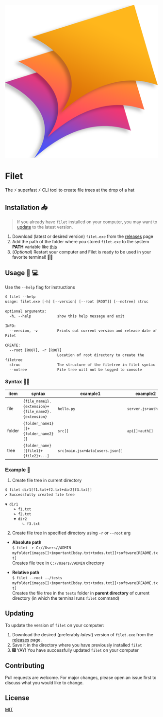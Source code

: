 <p align="center">
    <img src="./img/filet.png">
</p>

# Filet

The ⚡ superfast ⚡ CLI tool to create file trees at the drop of a hat

## Installation 📥

> If you already have `filet` installed on your computer, you may want to [update](#updating) to the latest version.

1. Download (latest or desired version) `filet.exe` from the [releases](https://github.com/gitwikc/filet/releases) page
2. Add the path of the folder where you stored `filet.exe` to the system **PATH** variable like [this](https://stackoverflow.com/questions/44272416/how-to-add-a-folder-to-path-environment-variable-in-windows-10-with-screensho)
3. (_Optional_) Restart your computer and Filet is ready to be used in your favorite terminal! 🥳🎆

## Usage :electric_plug: 💻

Use the `--help` flag for instructions

```
$ filet --help
usage: filet.exe [-h] [--version] [--root [ROOT]] [--notree] struc

optional arguments:
  -h, --help            show this help message and exit

INFO:
  --version, -v         Prints out current version and release date of Filet

CREATE:
  --root [ROOT], -r [ROOT]
                        Location of root directory to create the filetree
  struc                 The structure of the filetree in filet syntax
  --notree              File tree will not be logged to console
```

### Syntax 👩‍🏫

| item   | syntax                                              | example1                         | example2            |
| ------ | --------------------------------------------------- | -------------------------------- | ------------------- |
| file   | `{file_name1}.{extension}+{file_name2}.{extension}` | `hello.py`                       | `server.js+auth.js` |
| folder | `{folder_name1}[]+{folder_name2}[]`                 | `src[]`                          | `api[]+auth[]`      |
| tree   | `{folder_name}[{file1}+{file2}+...]`                | `src[main.jsx+data[users.json]]` |                     |

### Example 🥊

1. Create file tree in current directory

```
$ filet dir1[f1.txt+f2.txt+dir2[f3.txt]]
✔ Successfully created file tree

▼ dir1
    ∟ f1.txt
    ∟ f2.txt
    ▼ dir2
        ∟ f3.txt
```

2. Create file tree in specified directory using `-r` or `--root` arg

- **Absolute path**<br />
  `$ filet -r C://Users//ADMIN myfolder[images[]+important[bday.txt+todos.txt]]+software[README.txt]`<br />
  Creates file tree in `C://Users//ADMIN` directory

- **Relative path**<br />
  `$ filet --root ../tests myfolder[images[]+important[bday.txt+todos.txt]]+software[README.txt]`<br />
  Creates the file tree in the `tests` folder in **parent directory** of current directory (in which the terminal runs `filet` command)

## Updating

To update the version of `filet` on your computer:

1. Download the desired (preferably _latest_) version of `filet.exe` from the [releases](https://github.com/gitwikc/filet/releases) page.
2. Save it in the directory where you have previously installed `filet`
3. 🎆 YAY! You have successfully updated `filet` on your computer

## Contributing

Pull requests are welcome. For major changes, please open an issue first to discuss what you would like to change.

## License

[MIT](https://choosealicense.com/licenses/mit/)
